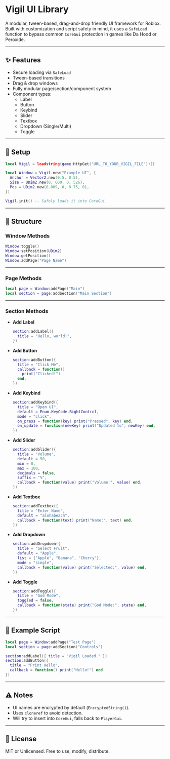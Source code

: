 # Vigil UI Library

A modular, tween-based, drag-and-drop friendly UI framework for Roblox. Built with customization and script safety in mind, it uses a `SafeLoad` function to bypass common `CoreGui` protection in games like Da Hood or Peroxide.

---

## ✨ Features

- Secure loading via `SafeLoad`
- Tween-based transitions
- Drag & drop windows
- Fully modular page/section/component system
- Component types:
  - Label
  - Button
  - Keybind
  - Slider
  - Textbox
  - Dropdown (Single/Multi)
  - Toggle

---

## 🔧 Setup

```lua
local Vigil = loadstring(game:HttpGet("URL_TO_YOUR_VIGIL_FILE"))()

local Window = Vigil.new("Example UI", {
  Anchor = Vector2.new(0.5, 0.5),
  Size = UDim2.new(0, 600, 0, 526),
  Pos = UDim2.new(0.809, 0, 0.75, 0),
})

Vigil.init() -- Safely loads it into CoreGui
```

---

## 🧩 Structure

### Window Methods

```lua
Window:toggle()
Window:setPosition(UDim2)
Window:getPosition()
Window:addPage("Page Name")
```

---

### Page Methods

```lua
local page = Window:addPage("Main")
local section = page:addSection("Main Section")
```

---

### Section Methods

- **Add Label**
  ```lua
  section:addLabel({
    title = "Hello, world!",
  })
  ```

- **Add Button**
  ```lua
  section:addButton({
    title = "Click Me",
    callback = function()
      print("Clicked!")
    end,
  })
  ```

- **Add Keybind**
  ```lua
  section:addKeybind({
    title = "Open UI",
    default = Enum.KeyCode.RightControl,
    mode = "click",
    on_press = function(key) print("Pressed", key) end,
    on_update = function(newKey) print("Updated to", newKey) end,
  })
  ```

- **Add Slider**
  ```lua
  section:addSlider({
    title = "Volume",
    default = 50,
    min = 0,
    max = 100,
    decimals = false,
    suffix = "%",
    callback = function(value) print("Volume:", value) end,
  })
  ```

- **Add Textbox**
  ```lua
  section:addTextbox({
    title = "Enter Name",
    default = "alohabeach",
    callback = function(text) print("Name:", text) end,
  })
  ```

- **Add Dropdown**
  ```lua
  section:addDropdown({
    title = "Select Fruit",
    default = "Apple",
    list = {"Apple", "Banana", "Cherry"},
    mode = "single",
    callback = function(value) print("Selected:", value) end,
  })
  ```

- **Add Toggle**
  ```lua
  section:addToggle({
    title = "God Mode",
    toggled = false,
    callback = function(state) print("God Mode:", state) end,
  })
  ```

---

## 🧪 Example Script

```lua
local page = Window:addPage("Test Page")
local section = page:addSection("Controls")

section:addLabel({ title = "Vigil Loaded." })
section:addButton({
  title = "Print Hello",
  callback = function() print("Hello!") end
})
```

---

## ⚠️ Notes

- UI names are encrypted by default (`EncryptedString()`).
- Uses `cloneref` to avoid detection.
- Will try to insert into `CoreGui`, falls back to `PlayerGui`.

---

## 📜 License

MIT or Unlicensed. Free to use, modify, distribute.
